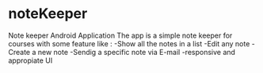 # noteKeeper
Note keeper Android Application
The app is a simple note keeper for courses with some feature like :
-Show all the notes in a list
-Edit any note
-Create a new note
-Sendig a specific note via E-mail
-responsive and appropiate UI
